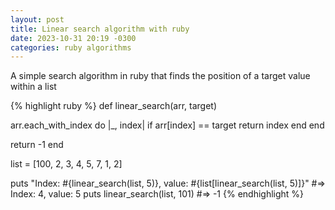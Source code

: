 ```yaml
---
layout: post
title: Linear search algorithm with ruby
date: 2023-10-31 20:19 -0300
categories: ruby algorithms
---
```


A simple search algorithm in ruby that finds the position of a target value within a list

{% highlight ruby %}
def linear_search(arr, target)

  arr.each_with_index do |_, index|
    if arr[index] == target
      return index
    end
  end

  return -1
end

list = [100, 2, 3, 4, 5, 7, 1, 2]

puts "Index: #{linear_search(list, 5)}, value: #{list[linear_search(list, 5)]}"
#=> Index: 4, value: 5
puts  linear_search(list, 101)
#=> -1
{% endhighlight %}
